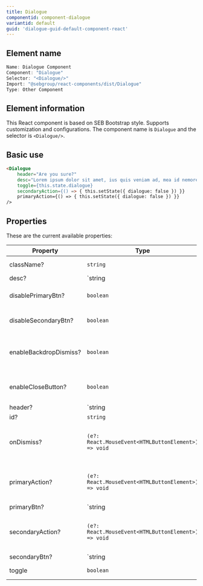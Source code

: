 ```yaml
---
title: Dialogue
componentid: component-dialogue
variantid: default
guid: 'dialogue-guid-default-component-react'
---
```


## Element name
```javascript
Name: Dialogue Component
Component: "Dialogue"
Selector: "<Dialogue/>"
Import: "@sebgroup/react-components/dist/Dialogue"
Type: Other Component
```

## Element information 
This React component is based on SEB Bootstrap style. Supports customization and configurations. The component name is `Dialogue` and the selector is `<Dialogue/>`.

## Basic use
```html
<Dialogue
    header="Are you sure?"
    desc="Lorem ipsum dolor sit amet, ius quis veniam ad, mea id nemore probatus sensibus. Sed  lorem everti menandri cu, habeo."
    toggle={this.state.dialogue}
    secondaryAction={() => { this.setState({ dialogue: false }) }}
    primaryAction={() => { this.setState({ dialogue: false }) }}
/>
```

## Properties
These are the current available properties:

| Property               | Type                                                | Description                                             |
| ---------------------- | --------------------------------------------------- | ------------------------------------------------------- |
| className?             | `string`                                            | Custom class                                            |
| desc?                  | `string | JSX.Element | React.ReactNode`            | Description text                                        |
| disablePrimaryBtn?     | `boolean`                                           | Disable primary button                                  |
| disableSecondaryBtn?   | `boolean`                                           | Disable secondary button                                |
| enableBackdropDismiss? | `boolean`                                           | Enables backdrop dismiss. Requires `onDismiss`          |
| enableCloseButton?     | `boolean`                                           | Enables close button. Requires `onDismiss`              |
| header?                | `string | JSX.Element | React.ReactNode`            | Header text                                             |
| id?                    | `string`                                            | Element id                                              |
| onDismiss?             | `(e?: React.MouseEvent<HTMLButtonElement>) => void` | Click event fired when backdrop or close button clicked |
| primaryAction?         | `(e?: React.MouseEvent<HTMLButtonElement>) => void` | Click event fired when primary button is clicked        |
| primaryBtn?            | `string | JSX.Element`                              | Primary btn text                                        |
| secondaryAction?       | `(e?: React.MouseEvent<HTMLButtonElement>) => void` | Click event fired when secondary button is clicked      |
| secondaryBtn?          | `string | JSX.Element`                              | Secondary btn text                                      |
| toggle                 | `boolean`                                           | Show or hide the popup                                  |
